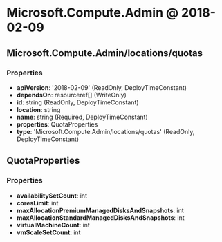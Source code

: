 # Microsoft.Compute.Admin @ 2018-02-09

## Microsoft.Compute.Admin/locations/quotas
### Properties
* **apiVersion**: '2018-02-09' (ReadOnly, DeployTimeConstant)
* **dependsOn**: resourceref[] (WriteOnly)
* **id**: string (ReadOnly, DeployTimeConstant)
* **location**: string
* **name**: string (Required, DeployTimeConstant)
* **properties**: QuotaProperties
* **type**: 'Microsoft.Compute.Admin/locations/quotas' (ReadOnly, DeployTimeConstant)

## QuotaProperties
### Properties
* **availabilitySetCount**: int
* **coresLimit**: int
* **maxAllocationPremiumManagedDisksAndSnapshots**: int
* **maxAllocationStandardManagedDisksAndSnapshots**: int
* **virtualMachineCount**: int
* **vmScaleSetCount**: int

